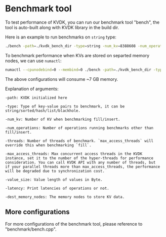 # Benchmark tool

To test performance of KVDK, you can run our benchmark tool "bench", the tool is auto-built along with KVDK library in the build dir. 

Here is an example to run benchmarks on `string` type:
```bash
./bench -path=./kvdk_bench_dir -type=string -num_kv=8388608 -num_operations=1048576 -threads=10 -max_access_threads=64 -value_size=120 -latency=1
```

To benchmark performance when KVs are stored on separted memory nodes, we can use `numactl`:
```bash
numactl --cpunodebind=0 --membind=0 ./bench -path=./kvdk_bench_dir -type=string -num_kv=8388608 -num_operations=1048576 -threads=10 -max_access_threads=64 -value_size=120 -latency=1 -dest_memory_nodes=1
```

The above configurations will consume ~7 GB memory.

Explanation of arguments:

    -path: KVDK initialized here

    -type: Type of key-value pairs to benchmark, it can be string/sorted/hash/list/blackhole.

    -num_kv: Number of KV when benchmarking fill/insert.

    -num_operations: Number of operations running benchmarks other than fill/insert.

    -threads: Number of threads of benchmark. `max_access_threads` will override this when benchmarking `fill`.

    -max_access_threads: Max concurrent access threads in the KVDK instance, set it to the number of the hyper-threads for performance consideration. You can call KVDK API with any number of threads, but if your parallel threads more than max_access_threads, the performance will be degraded due to synchronization cost.

    -value_size: Value length of values in Byte.

    -latency: Print latencies of operations or not.

    -dest_memory_nodes: The memory nodes to store KV data.

## More configurations

For more configurations of the benchmark tool, please reference to "benchmark/bench.cpp".
